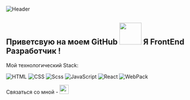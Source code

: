 ![Header](https://github.com/watefalls/watefalls/blob/main/assets/developer-logo.jpg)

## Приветсвую на моем GitHub <img src="https://4.bp.blogspot.com/-3Rh88Pvv1jw/XJyAscRzDFI/AAAAAABF_7c/tSZUq17p3RwosMtfNMdFM7fNGCjFb_jsACLcBGAs/s1600/AW3794515_12.gif" width="60px"> Я FrontEnd Разработчик !

Мой технологический Stack:

![HTML](https://img.shields.io/badge/-HTML-9cf?style=flat-square&logo=HTML5)
![CSS](https://img.shields.io/badge/-CSS-2622aa?style=flat-square&logo=CSS3)
![Scss](https://img.shields.io/badge/-SCSS-blueviolet?style=flat-square&logo=sass)
![JavaScript](https://img.shields.io/badge/-JavaScript-3f834f?style=flat-square&logo=JavaScript)
![React](https://img.shields.io/badge/-React-0097a8?style=flat-square&logo=React)
![WebPack](https://img.shields.io/badge/-Webpack-purple?style=flat-square&logo=Webpack)

Связаться со мной - [<img src="https://img.favpng.com/5/18/6/computer-icons-portable-network-graphics-telegram-business-partnership-png-favpng-M9W1WNYeCbMkFSg4vXRfatcYp.jpg" width="25px">](https://t.me/DedGasPa4o)